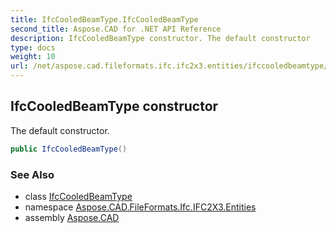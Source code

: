 ```yaml
---
title: IfcCooledBeamType.IfcCooledBeamType
second_title: Aspose.CAD for .NET API Reference
description: IfcCooledBeamType constructor. The default constructor
type: docs
weight: 10
url: /net/aspose.cad.fileformats.ifc.ifc2x3.entities/ifccooledbeamtype/ifccooledbeamtype/
---
```

## IfcCooledBeamType constructor

The default constructor.

```csharp
public IfcCooledBeamType()
```

### See Also

* class [IfcCooledBeamType](../)
* namespace [Aspose.CAD.FileFormats.Ifc.IFC2X3.Entities](../../ifccooledbeamtype/)
* assembly [Aspose.CAD](../../../)


